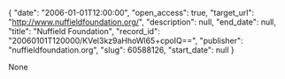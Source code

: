{
  "date": "2006-01-01T12:00:00", 
  "open_access": true, 
  "target_url": "http://www.nuffieldfoundation.org/", 
  "description": null, 
  "end_date": null, 
  "title": "Nuffield Foundation", 
  "record_id": "20060101T120000/KVel3kz9aHhoWl65+cpoIQ==", 
  "publisher": "nuffieldfoundation.org", 
  "slug": 60588126, 
  "start_date": null
}

None